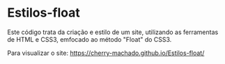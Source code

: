 # Estilos-float

Este código trata da criação e estilo de um site, utilizando as ferramentas de HTML e CSS3, emfocado ao método "Float" do CSS3.

Para visualizar o site: https://cherry-machado.github.io/Estilos-float/
